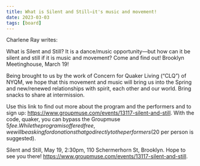 ```yaml
---
title: What is Silent and Still—it's music and movement!
date: 2023-03-03
tags: [board]
---
```


Charlene Ray writes:

What is Silent and Still? It is a dance/music opportunity—but how can it be silent and still if it is music and movement? Come and find out! Brooklyn Meetinghouse, March 19!

Being brought to us by the work of Concern for Quaker Living (“CLQ”) of NYQM, we hope that this movement and music will bring us into the Spring and new/renewed relationships with spirit, each other and our world. Bring snacks to share at intermission.

Use this link to find out more about the program and the performers and to sign up: https://www.groupmuse.com/events/13117-silent-and-still. With the code, quaker, you can bypass the Groupmuse $5 fee. While the program is offered free, we will be asking for donations that go directly to the performers ($20 per person is suggested).

Silent and Still, May 19, 2:30pm, 110 Schermerhorn St, Brooklyn. Hope to see you there! https://www.groupmuse.com/events/13117-silent-and-still.
